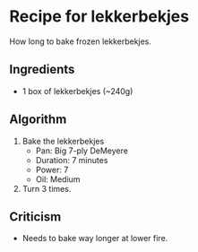 Recipe for lekkerbekjes
=======================
How long to bake frozen lekkerbekjes.

Ingredients
-----------
- 1 box of lekkerbekjes (~240g)

Algorithm
---------
1. Bake the lekkerbekjes
	- Pan: Big 7-ply DeMeyere
	- Duration: 7 minutes
	- Power: 7
	- Oil: Medium
2. Turn 3 times.

Criticism
---------
* Needs to bake way longer at lower fire.